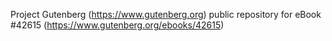 Project Gutenberg (https://www.gutenberg.org) public repository for eBook #42615 (https://www.gutenberg.org/ebooks/42615)
